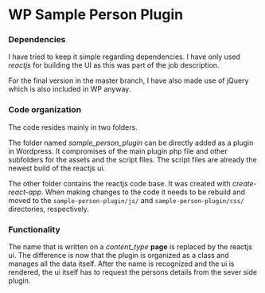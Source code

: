 WP Sample Person Plugin
=======================

### Dependencies

I have tried to keep it simple regarding dependencies.
I have only used *reactjs* for building the UI as this was part of the job description.

For the final version in the master branch, I have also made use of jQuery which is also included in WP anyway.

### Code organization

The code resides mainly in two folders.

The folder named *sample_person_plugin* can be directly added as a plugin in Wordpress.
It compromises of the main plugin php file and other subfolders for the assets and the script files.
The script files are already the newest build of the reactjs ui.

The other folder contains the reactjs code base. It was created with *create-react-app*.
When making changes to the code it needs to be rebuild and moved to the `sample-person-plugin/js/` and `sample-person-plugin/css/` directories, respectively.

### Functionality
The name that is written on a *content_type* __page__ is replaced by the reactjs ui.
The difference is now that the plugin is organized as a class and manages all the data itself.
After the name is recognized and the ui is rendered, the ui itself has to request the persons details from the sever side plugin.

